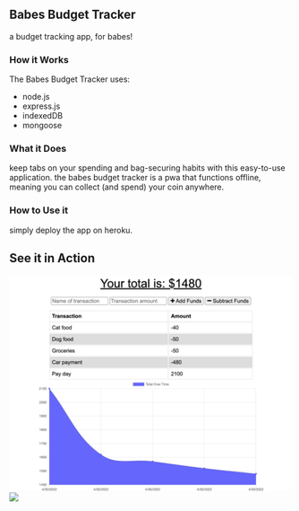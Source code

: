 ## Babes Budget Tracker
a budget tracking app, for babes!

### How it Works

The Babes Budget Tracker uses:

* node.js
* express.js
* indexedDB
* mongoose

### What it Does

keep tabs on your spending and bag-securing habits with this easy-to-use application. the babes budget tracker is a pwa that functions offline, meaning you can collect (and spend) your coin anywhere.

### How to Use it
simply deploy the app on heroku.


## See it in Action

<img src="./images/assets/img.png">
<img src="./images/assets/vid.mov">